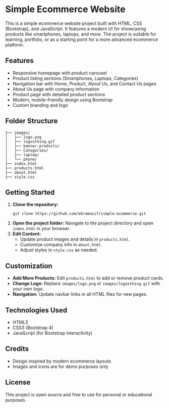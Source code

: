 # Simple Ecommerce Website

This is a simple ecommerce website project built with HTML, CSS (Bootstrap), and JavaScript. It features a modern UI for showcasing products like smartphones, laptops, and more. The project is suitable for learning, portfolio, or as a starting point for a more advanced ecommerce platform.

## Features

- Responsive homepage with product carousel
- Product listing sections (Smartphones, Laptops, Categories)
- Navigation bar with Home, Product, About Us, and Contact Us pages
- About Us page with company information
- Product page with detailed product sections
- Modern, mobile-friendly design using Bootstrap
- Custom branding and logo

## Folder Structure

```
├── images/
│   ├── logo.png
│   ├── logosthing.gif
│   ├── banner-products/
│   ├── Categories/
│   ├── laptop/
│   └── phone/
├── index.html
├── products.html
├── about.html
├── style.css
```

## Getting Started

1. **Clone the repository:**
   ```
   git clone https://github.com/ekramasif/simple-ecommerce.git
   ```
2. **Open the project folder:**
   Navigate to the project directory and open `index.html` in your browser.
3. **Edit Content:**
   - Update product images and details in `products.html`.
   - Customize company info in `about.html`.
   - Adjust styles in `style.css` as needed.

## Customization

- **Add More Products:**
  Edit `products.html` to add or remove product cards.
- **Change Logo:**
  Replace `images/logo.png` or `images/logosthing.gif` with your own logo.
- **Navigation:**
  Update navbar links in all HTML files for new pages.

## Technologies Used

- HTML5
- CSS3 (Bootstrap 4)
- JavaScript (for Bootstrap interactivity)

## Credits

- Design inspired by modern ecommerce layouts
- Images and icons are for demo purposes only

## License

This project is open source and free to use for personal or educational purposes.

